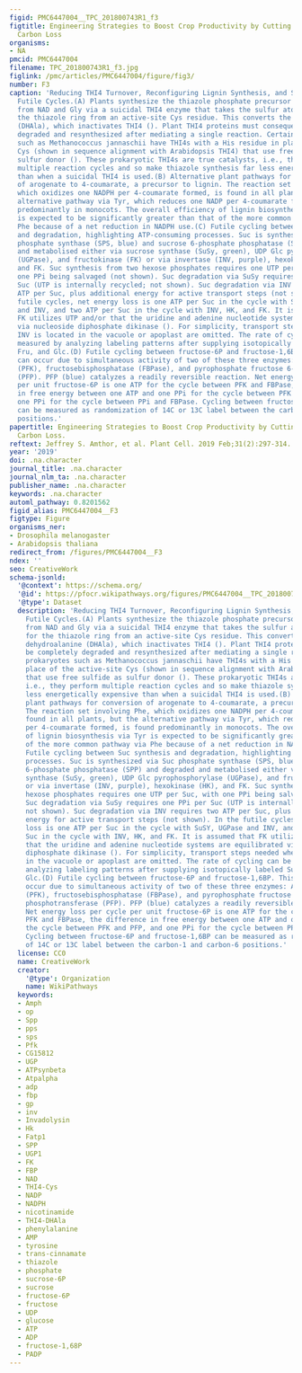 ```yaml
---
figid: PMC6447004__TPC_201800743R1_f3
figtitle: Engineering Strategies to Boost Crop Productivity by Cutting Respiratory
  Carbon Loss
organisms:
- NA
pmcid: PMC6447004
filename: TPC_201800743R1_f3.jpg
figlink: /pmc/articles/PMC6447004/figure/fig3/
number: F3
caption: 'Reducing THI4 Turnover, Reconfiguring Lignin Synthesis, and Suppressing
  Futile Cycles.(A) Plants synthesize the thiazole phosphate precursor of thiamin
  from NAD and Gly via a suicidal THI4 enzyme that takes the sulfur atom needed for
  the thiazole ring from an active-site Cys residue. This converts the Cys to dehydroalanine
  (DHAla), which inactivates THI4 (). Plant THI4 proteins must consequently be completely
  degraded and resynthesized after mediating a single reaction. Certain prokaryotes
  such as Methanococcus jannaschii have THI4s with a His residue in place of the active-site
  Cys (shown in sequence alignment with Arabidopsis THI4) that use free sulfide as
  sulfur donor (). These prokaryotic THI4s are true catalysts, i.e., they perform
  multiple reaction cycles and so make thiazole synthesis far less energetically expensive
  than when a suicidal THI4 is used.(B) Alternative plant pathways for conversion
  of arogenate to 4-coumarate, a precursor to lignin. The reaction set involving Phe,
  which oxidizes one NADPH per 4-coumarate formed, is found in all plants, but the
  alternative pathway via Tyr, which reduces one NADP per 4-coumarate formed, is found
  predominantly in monocots. The overall efficiency of lignin biosynthesis via Tyr
  is expected to be significantly greater than that of the more common pathway via
  Phe because of a net reduction in NADPH use.(C) Futile cycling between Suc synthesis
  and degradation, highlighting ATP-consuming processes. Suc is synthesized via Suc
  phosphate synthase (SPS, blue) and sucrose 6-phosphate phosphatase (SPP) and degraded
  and metabolised either via sucrose synthase (SuSy, green), UDP Glc pyrophosphorylase
  (UGPase), and fructokinase (FK) or via invertase (INV, purple), hexokinase (HK),
  and FK. Suc synthesis from two hexose phosphates requires one UTP per Suc, with
  one PPi being salvaged (not shown). Suc degradation via SuSy requires one PPi per
  Suc (UTP is internally recycled; not shown). Suc degradation via INV requires two
  ATP per Suc, plus additional energy for active transport steps (not shown). In the
  futile cycles, net energy loss is one ATP per Suc in the cycle with SuSY, UGPase
  and INV, and two ATP per Suc in the cycle with INV, HK, and FK. It is assumed that
  FK utilizes UTP and/or that the uridine and adenine nucleotide systems are equilibrated
  via nucleoside diphosphate dikinase (). For simplicity, transport steps needed when
  INV is located in the vacuole or apoplast are omitted. The rate of cycling can be
  measured by analyzing labeling patterns after supplying isotopically labeled Suc,
  Fru, and Glc.(D) Futile cycling between fructose-6P and fructose-1,6BP. This cycle
  can occur due to simultaneous activity of two of these three enzymes: ATP-phosphofructokinase
  (PFK), fructosebisphosphatase (FBPase), and pyrophosphate fructose 6-phosphate phosphotransferase
  (PFP). PFP (blue) catalyzes a readily reversible reaction. Net energy loss per cycle
  per unit fructose-6P is one ATP for the cycle between PFK and FBPase, the difference
  in free energy between one ATP and one PPi for the cycle between PFK and PFP, and
  one PPi for the cycle between PPi and FBPase. Cycling between fructose-6P and fructose-1,6BP
  can be measured as randomization of 14C or 13C label between the carbon-1 and carbon-6
  positions.'
papertitle: Engineering Strategies to Boost Crop Productivity by Cutting Respiratory
  Carbon Loss.
reftext: Jeffrey S. Amthor, et al. Plant Cell. 2019 Feb;31(2):297-314.
year: '2019'
doi: .na.character
journal_title: .na.character
journal_nlm_ta: .na.character
publisher_name: .na.character
keywords: .na.character
automl_pathway: 0.8201562
figid_alias: PMC6447004__F3
figtype: Figure
organisms_ner:
- Drosophila melanogaster
- Arabidopsis thaliana
redirect_from: /figures/PMC6447004__F3
ndex: ''
seo: CreativeWork
schema-jsonld:
  '@context': https://schema.org/
  '@id': https://pfocr.wikipathways.org/figures/PMC6447004__TPC_201800743R1_f3.html
  '@type': Dataset
  description: 'Reducing THI4 Turnover, Reconfiguring Lignin Synthesis, and Suppressing
    Futile Cycles.(A) Plants synthesize the thiazole phosphate precursor of thiamin
    from NAD and Gly via a suicidal THI4 enzyme that takes the sulfur atom needed
    for the thiazole ring from an active-site Cys residue. This converts the Cys to
    dehydroalanine (DHAla), which inactivates THI4 (). Plant THI4 proteins must consequently
    be completely degraded and resynthesized after mediating a single reaction. Certain
    prokaryotes such as Methanococcus jannaschii have THI4s with a His residue in
    place of the active-site Cys (shown in sequence alignment with Arabidopsis THI4)
    that use free sulfide as sulfur donor (). These prokaryotic THI4s are true catalysts,
    i.e., they perform multiple reaction cycles and so make thiazole synthesis far
    less energetically expensive than when a suicidal THI4 is used.(B) Alternative
    plant pathways for conversion of arogenate to 4-coumarate, a precursor to lignin.
    The reaction set involving Phe, which oxidizes one NADPH per 4-coumarate formed, is
    found in all plants, but the alternative pathway via Tyr, which reduces one NADP
    per 4-coumarate formed, is found predominantly in monocots. The overall efficiency
    of lignin biosynthesis via Tyr is expected to be significantly greater than that
    of the more common pathway via Phe because of a net reduction in NADPH use.(C)
    Futile cycling between Suc synthesis and degradation, highlighting ATP-consuming
    processes. Suc is synthesized via Suc phosphate synthase (SPS, blue) and sucrose
    6-phosphate phosphatase (SPP) and degraded and metabolised either via sucrose
    synthase (SuSy, green), UDP Glc pyrophosphorylase (UGPase), and fructokinase (FK)
    or via invertase (INV, purple), hexokinase (HK), and FK. Suc synthesis from two
    hexose phosphates requires one UTP per Suc, with one PPi being salvaged (not shown).
    Suc degradation via SuSy requires one PPi per Suc (UTP is internally recycled;
    not shown). Suc degradation via INV requires two ATP per Suc, plus additional
    energy for active transport steps (not shown). In the futile cycles, net energy
    loss is one ATP per Suc in the cycle with SuSY, UGPase and INV, and two ATP per
    Suc in the cycle with INV, HK, and FK. It is assumed that FK utilizes UTP and/or
    that the uridine and adenine nucleotide systems are equilibrated via nucleoside
    diphosphate dikinase (). For simplicity, transport steps needed when INV is located
    in the vacuole or apoplast are omitted. The rate of cycling can be measured by
    analyzing labeling patterns after supplying isotopically labeled Suc, Fru, and
    Glc.(D) Futile cycling between fructose-6P and fructose-1,6BP. This cycle can
    occur due to simultaneous activity of two of these three enzymes: ATP-phosphofructokinase
    (PFK), fructosebisphosphatase (FBPase), and pyrophosphate fructose 6-phosphate
    phosphotransferase (PFP). PFP (blue) catalyzes a readily reversible reaction.
    Net energy loss per cycle per unit fructose-6P is one ATP for the cycle between
    PFK and FBPase, the difference in free energy between one ATP and one PPi for
    the cycle between PFK and PFP, and one PPi for the cycle between PPi and FBPase.
    Cycling between fructose-6P and fructose-1,6BP can be measured as randomization
    of 14C or 13C label between the carbon-1 and carbon-6 positions.'
  license: CC0
  name: CreativeWork
  creator:
    '@type': Organization
    name: WikiPathways
  keywords:
  - Amph
  - op
  - Spp
  - pps
  - sps
  - Pfk
  - CG15812
  - UGP
  - ATPsynbeta
  - Atpalpha
  - adp
  - fbp
  - gp
  - inv
  - Invadolysin
  - Hk
  - Fatp1
  - SPP
  - UGP1
  - FK
  - FBP
  - NAD
  - THI4-Cys
  - NADP
  - NADPH
  - nicotinamide
  - THI4-DHAla
  - phenylalanine
  - AMP
  - tyrosine
  - trans-cinnamate
  - thiazole
  - phosphate
  - sucrose-6P
  - sucrose
  - fructose-6P
  - fructose
  - UDP
  - glucose
  - ATP
  - ADP
  - fructose-1,68P
  - PADP
---
```

